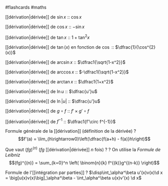 #flashcards #maths

[[dérivation|dérivée]] de $\sin x$ :: $\cos x$
<!--SR:!2022-06-24,10,252-->
[[dérivation|dérivée]] de $\cos x$ :: $-\sin x$
<!--SR:!2022-06-28,14,290-->
[[dérivation|dérivée]] de $\tan x$ :: $1 + \tan^2 x$
<!--SR:!2022-06-27,13,272-->
[[dérivation|dérivée]] de $\tan(x)$ en fonction de $\cos$ :: $\dfrac{1}{\cos^{2}(x)}$
<!--SR:!2022-06-18,1,240-->
[[dérivation|dérivée]] de $\arcsin x$ :: $\dfrac1{\sqrt{1-x^2}}$
<!--SR:!2022-06-24,10,252-->
[[dérivation|dérivée]] de $\arccos x$ :: $-\dfrac1{\sqrt{1-x^2}}$
<!--SR:!2022-06-23,9,252-->
[[dérivation|dérivée]] de $\arctan x$ :: $\dfrac1{1+x^2}$
<!--SR:!2022-06-23,9,250-->

[[dérivation|dérivée]] de $\ln u$ :: $\dfrac{u'}u$
<!--SR:!2022-07-01,17,292-->
[[dérivation|dérivée]] de $\ln |u|$ :: $\dfrac{u'}u$
<!--SR:!2022-06-28,14,272-->
[[dérivation|dérivée]] de $g\circ f$ :: $f'\times g'\circ f$
<!--SR:!2022-06-18,4,212-->
[[dérivation|dérivée]] de $f^{-1}$ :: $\dfrac1{f'\circ f^{-1}}$
<!--SR:!2022-06-29,15,292-->

Formule générale de la [[dérivation]]
(définition de la dérivée)
?
$$f'(a) = \lim_{h\rightarrow0}\left(\dfrac{f(a+h) - f(a)}h\right)$$
<!--SR:!2022-06-22,8,252-->


Que vaut $(fg)^{(n)}$ ($fg$ [[dérivation|dérivée]] $n$ fois) ?
?
On utilise la _Formule de Leibniz_
$$(fg)^{(n)} = \sum_{k=0}^n \left( \binom{n}{k} f^{(k)}g^{(n-k)} \right)$$
<!--SR:!2022-06-25,11,272-->


Formule de l'[[intégration par parties]]
?
$\disp\int_\alpha^\beta u'(x)v(x)\d x = \big[u(x)v(x)\big]_\alpha^\beta - \int_\alpha^\beta u(x)v'(x) \d x$
<!--SR:!2022-06-27,13,292-->



